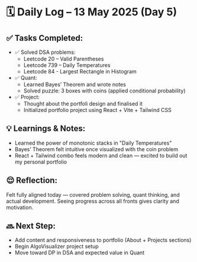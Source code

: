 # 🗓️ Daily Log – 13 May 2025 (Day 5)

## ✅ Tasks Completed:

- ✅ Solved DSA problems:
  - Leetcode 20 – Valid Parentheses
  - Leetcode 739 – Daily Temperatures
  - Leetcode 84 - Largest Rectangle in Histogram
- ✅ Quant:
  - Learned Bayes’ Theorem and wrote notes
  - Solved puzzle: 3 boxes with coins (applied conditional probability)
- ✅ Project:
  - Thought about the portfoli design and finalised it
  - Initialized portfolio project using React + Vite + Tailwind CSS

## 💡 Learnings & Notes:

- Learned the power of monotonic stacks in "Daily Temperatures"
- Bayes’ Theorem felt intuitive once visualized with the coin problem
- React + Tailwind combo feels modern and clean — excited to build out my personal portfolio

## 😌 Reflection:

Felt fully aligned today — covered problem solving, quant thinking, and actual development. Seeing progress across all fronts gives clarity and motivation.

## 🔜 Next Step:

- Add content and responsiveness to portfolio (About + Projects sections)
- Begin AlgoVisualizer project setup
- Move toward DP in DSA and expected value in Quant
